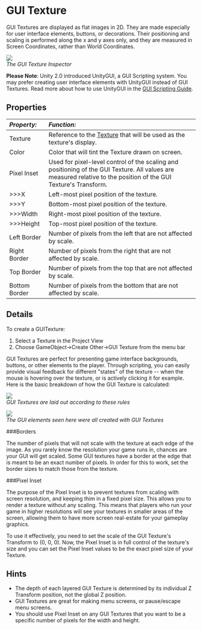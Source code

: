 GUI Texture
===========


<span class=keyword>GUI Textures</span> are displayed as flat images in 2D. They are made especially for user interface elements, buttons, or decorations.  Their positioning and scaling is performed along the x and y axes only, and they are measured in <span class=keyword>Screen Coordinates</span>, rather than <span class=keyword>World Coordinates</span>.

![](http://docwiki.hq.unity3d.com/uploads/Main/Inspector-GUITexture.png)  
_The GUI Texture <span class=keyword>Inspector</span>_

__Please Note__: Unity 2.0 introduced <span class=keyword>UnityGUI</span>, a GUI Scripting system.  You may prefer creating user interface elements with UnityGUI instead of GUI Textures.  Read more about how to use UnityGUI in the [GUI Scripting Guide](GUIScriptingGuide.html).


Properties
----------



|**_Property:_** |**_Function:_** |
|:---|:---|
|<span class=component>Texture</span>     |Reference to the [Texture](class-Texture2D.html) that will be used as the texture's display. |
|<span class=component>Color</span>       |Color that will tint the <span class=component>Texture</span> drawn on screen. |
|<span class=component>Pixel Inset</span> |Used for pixel-level control of the scaling and positioning of the GUI Texture. All values are measured relative to the position of the GUI Texture's <span class=keyword>Transform</span>. |
|>>><span class=component>X</span> |Left-most pixel position of the texture.   |
|>>><span class=component>Y</span> |Bottom-most pixel position of the texture. |
|>>><span class=component>Width</span> |Right-most pixel position of the texture.  |
|>>><span class=component>Height</span> |Top-most pixel position of the texture.    |
|<span class=component>Left Border</span>   |Number of pixels from the left that are not affected by scale.   |
|<span class=component>Right Border</span>  |Number of pixels from the right that are not affected by scale.  |
|<span class=component>Top Border</span>    |Number of pixels from the top that are not affected by scale.    |
|<span class=component>Bottom Border</span> |Number of pixels from the bottom that are not affected by scale. |

Details
-------


To create a GUITexture:

1. Select a Texture in the <span class=keyword>Project View</span>
1. Choose <span class=menu>GameObject->Create Other->GUI Texture</span> from the menu bar

GUI Textures are perfect for presenting game interface backgrounds, buttons, or other elements to the player.  Through scripting, you can easily provide visual feedback for different "states" of the texture -- when the mouse is hovering over the texture, or is actively clicking it for example.  Here is the basic breakdown of how the GUI Texture is calculated:

![](http://docwiki.hq.unity3d.com/uploads/Main/GUITexture-Layout.jpg)  
_GUI Textures are laid out according to these rules_

![](http://docwiki.hq.unity3d.com/uploads/Main/GUITexture-Example.png)  
_The GUI elements seen here were all created with GUI Textures_


###Borders

The number of pixels that will not scale with the texture at each edge of the image.  As you rarely know the resolution your game runs in, chances are your GUI will get scaled. Some GUI textures have a border at the edge that is meant to be an exact number of pixels. In order for this to work, set the border sizes to match those from the texture.


###Pixel Inset

The purpose of the <span class=component>Pixel Inset</span> is to prevent textures from scaling with screen resolution, and keeping thim in a fixed pixel size. This allows you to render a texture without any scaling.  This means that players who run your game in higher resolutions will see your textures in smaller areas of the screen, allowing them to have more screen real-estate for your gameplay graphics.

To use it effectively, you need to set the scale of the GUI Texture's Transform to (0, 0, 0). Now, the <span class=component>Pixel Inset</span> is in full control of the texture's size and you can set the <span class=component>Pixel Inset</span> values to be the exact pixel size of your Texture.


Hints
-----


* The depth of each layered GUI Texture is determined by its individual Z Transform position, not the global Z position.
* GUI Textures are great for making menu screens, or pause/escape menu screens.
* You should use <span class=component>Pixel Inset</span> on any GUI Textures that you want to be a specific number of pixels for the width and height.
